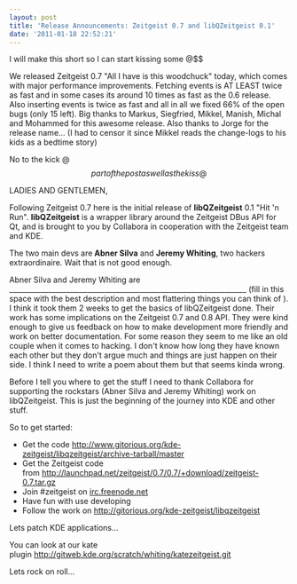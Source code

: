 ```yaml
---
layout: post
title: 'Release Announcements: Zeitgeist 0.7 and libQZeitgeist 0.1'
date: '2011-01-18 22:52:21'
---
```


I will make this short so I can start kissing some @$$

We released Zeitgeist 0.7 "All I have is this woodchuck" today, which comes with major performance improvements.
Fetching events is AT LEAST twice as fast and in some cases its around 10 times as fast as the 0.6 release.
Also inserting events is twice as fast and all in all we fixed 66% of the open bugs (only 15 left). Big thanks to Markus, Siegfried, Mikkel, Manish, Michal and Mohammed for this awesome release.
Also thanks to Jorge for the release name... (I had to censor it since Mikkel reads the change-logs to his kids as a bedtime story)

No to the kick @$$ part of the post as well as the kiss @$$

LADIES AND GENTLEMEN,

Following Zeitgeist 0.7 here is the initial release of <strong>libQZeitgeist</strong> 0.1 "Hit 'n Run". <strong>libQZeitgeist</strong> is a wrapper library around the Zeitgeist DBus API for Qt, and is brought to you by Collabora in cooperation with the Zeitgeist team and KDE.

The two main devs are<strong> Abner Silva</strong> and <strong>Jeremy Whiting</strong>, two hackers extraordinaire. Wait that is not good enough.

Abner Silva and Jeremy Whiting are ___________________________________________________________________ (fill in this space with the best description and most flattering things you can think of ). I think it took them 2 weeks to get the basics of libQZeitgeist done. Their work has some implications on the Zeitgeist 0.7 and 0.8 API. They were kind enough to give us feedback on how to make development more friendly and work on better documentation. For some reason they seem to me like an old couple when it comes to hacking. I don't know how long they have known each other but they don't argue much and things are just happen on their side. I think I need to write a poem about them but that seems kinda wrong.

Before I tell you where to get the stuff I need to thank Collabora for supporting the rockstars (Abner Silva and Jeremy Whiting) work on libQZeitgeist. This is just the beginning of the journey into KDE and other stuff.

So to get started:
<ul>
	<li dir="ltr">Get the code <a href="http://www.gitorious.org/kde-zeitgeist/libqzeitgeist/archive-tarball/master" target="_blank">http://www.gitorious.org/kde-zeitgeist/libqzeitgeist/archive-tarball/master</a></li>
	<li dir="ltr">Get the Zeitgeist code from <a href="http://launchpad.net/zeitgeist/0.7/0.7/+download/zeitgeist-0.7.tar.gz" target="_blank">http://launchpad.net/zeitgeist/0.7/0.7/+download/zeitgeist-0.7.tar.gz</a></li>
	<li dir="ltr">Join #zeitgeist on <a href="http://irc.freenode.net/" target="_blank">irc.freenode.net</a></li>
	<li dir="ltr">Have fun with use developing</li>
	<li dir="ltr">Follow the work on <a href="http://gitorious.org/kde-zeitgeist/libqzeitgeist" target="_blank">http://gitorious.org/kde-zeitgeist/libqzeitgeist</a></li>
</ul>
Lets patch KDE applications...

You can look at our kate plugin <a href="http://gitweb.kde.org/scratch/whiting/katezeitgeist.git">http://gitweb.kde.org/scratch/whiting/katezeitgeist.git</a>

Lets rock on roll...
